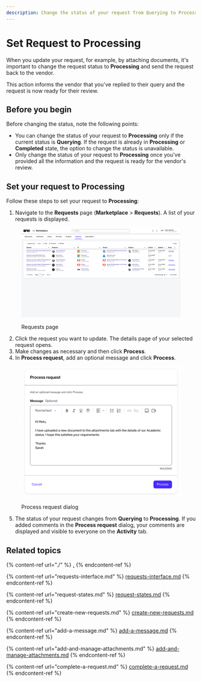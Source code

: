 ```yaml
---
description: Change the status of your request from Querying to Processing.
---
```


# Set Request to Processing

When you update your request, for example, by attaching documents, it's important to change the request status to **Processing** and send the request back to the vendor.&#x20;

This action informs the vendor that you've replied to their query and the request is now ready for their review.&#x20;

## Before you begin <a href="#taskt_users__manage_users_task__prereq__1" id="taskt_users__manage_users_task__prereq__1"></a>

Before changing the status, note the following points:

* You can change the status of your request to **Processing** only if the current status is **Querying**. If the request is already in **Processing** or **Completed** state, the option to change the status is unavailable.&#x20;
* Only change the status of your request to **Processing** once you've provided all the information and the request is ready for the vendor's review.

## Set your request to Processing

Follow these steps to set your request to **Processing**:&#x20;

1. Navigate to the **Requests** page (**Marketplace** > **Requests**). A list of your requests is displayed.

<figure><img src="../../../.gitbook/assets/image (398).png" alt=""><figcaption><p>Requests page</p></figcaption></figure>

2. Click the request you want to update. The details page of your selected request opens.&#x20;
3. Make changes as necessary and then click **Process**.&#x20;
4. In **Process request**, add an optional message and click **Process**.&#x20;

<figure><img src="../../../.gitbook/assets/image (399).png" alt="" width="563"><figcaption><p>Process request dialog</p></figcaption></figure>

5. The status of your request changes from **Querying** to **Processing**. If you added comments in the **Process request** dialog, your comments are displayed and visible to everyone on the **Activity** tab.&#x20;

## Related topics

{% content-ref url="./" %}
[.](./)
{% endcontent-ref %}

{% content-ref url="requests-interface.md" %}
[requests-interface.md](requests-interface.md)
{% endcontent-ref %}

{% content-ref url="request-states.md" %}
[request-states.md](request-states.md)
{% endcontent-ref %}

{% content-ref url="create-new-requests.md" %}
[create-new-requests.md](create-new-requests.md)
{% endcontent-ref %}

{% content-ref url="add-a-message.md" %}
[add-a-message.md](add-a-message.md)
{% endcontent-ref %}

{% content-ref url="add-and-manage-attachments.md" %}
[add-and-manage-attachments.md](add-and-manage-attachments.md)
{% endcontent-ref %}

{% content-ref url="complete-a-request.md" %}
[complete-a-request.md](complete-a-request.md)
{% endcontent-ref %}

